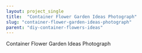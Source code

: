 ```yaml
---
layout: project_single
title:  "Container Flower Garden Ideas Photograph"
slug: "container-flower-garden-ideas-photograph"
parent: "diy-container-flowers-ideas"
---
```

Container Flower Garden Ideas Photograph
